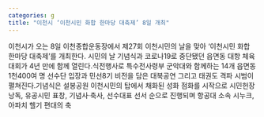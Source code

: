 ```yaml
---
categories: g
title: "이천시 ‘이천시민 화합 한마당 대축제’ 8일 개최"
---
```

이천시가 오는 8일 이천종합운동장에서 제27회 이천시민의 날을 맞아 ‘이천시민 화합 한마당 대축제’를 개최한다. 시민의 날 기념식과 코로나19로 중단됐던 읍면동 대항 체육대회가 4년 만에 함께 열린다.식전행사로 특수전사령부 군악대와 함께하는 14개 읍면동 1천400여 명 선수단 입장과 민선8기 비전을 담은 대북공연 그리고 태권도 격파 시범이 펼쳐진다.기념식은 설봉공원 이천시민의 탑에서 채화된 성화 점화를 시작으로 시민헌장 낭독, 유공시민 표창, 기념사·축사, 선수대표 선서 순으로 진행되며 항공대 소속 시누크, 아파치 헬기 편대의 축
